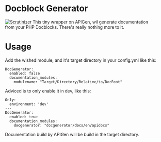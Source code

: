 # Docblock Generator
[![Scrutinizer](https://img.shields.io/scrutinizer/g/axyr/silverstripe-ideannotator.svg)](https://scrutinizer-ci.com/g/CasaLaguna/silverstripe-docgenerator/badges/quality-score.png?b=master)
This tiny wrapper on APIGen, wil generate documentation from your PHP Docblocks. There's really nothing more to it.

# Usage

Add the wished module, and it's target directory in your config.yml like this:
```YML
DocGenerator:
  enabled: false
  documentation_modules:
    modulename: "Target/Directory/Relative/to/DocRoot"
```
Adviced is to only enable it in dev, like this:
```YML
Only:
  environment: 'dev'
---
DocGenerator:
  enabled: true
  documentation_modules:
    docgenerator: "docgenerator/docs/en/apidocs"
```
Documentation build by APIGen will be build in the target directory.
